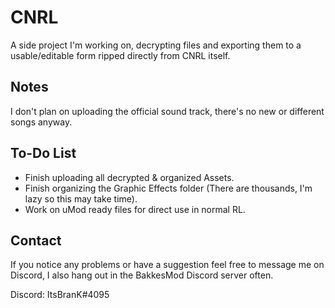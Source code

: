 # CNRL

A side project I'm working on, decrypting files and exporting them to a usable/editable form ripped directly from CNRL itself.

## Notes

I don't plan on uploading the official sound track, there's no new or different songs anyway.

## To-Do List

- Finish uploading all decrypted & organized Assets.
- Finish organizing the Graphic Effects folder (There are thousands, I'm lazy so this may take time).
- Work on uMod ready files for direct use in normal RL.

## Contact
If you notice any problems or have a suggestion feel free to message me on Discord, I also hang out in the BakkesMod Discord server often.

Discord: ItsBranK#4095
